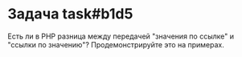 # Задача task#b1d5

Есть ли в PHP разница между передачей "значения по ссылке" и "ссылки по значению"? Продемонстрируйте это на примерах.

